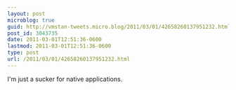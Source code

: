 ```yaml
---
layout: post
microblog: true
guid: http://vmstan-tweets.micro.blog/2011/03/01/42658260137951232.html
post_id: 3043735
date: 2011-03-01T12:51:36-0600
lastmod: 2011-03-01T12:51:36-0600
type: post
url: /2011/03/01/42658260137951232.html
---
```

I'm just a sucker for native applications.
